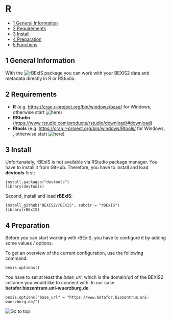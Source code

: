 # R

<!-- TOC -->

- [1 General Information](#1-general-information)
- [2 Requirements](#2-requirements)
- [3 Install](#3-install)
- [4 Preparation](#4-preparation)
- [5 Functions](#5-functions)


<!-- /TOC -->

## 1 General Information

With the ![rBExIS](https://github.com/BEXIS2/rBExIS) package you can work with your BEXIS2 data and metadata directly in R or RStudio. 

## 2 Requirements

- **R** (e.g. https://cran.r-project.org/bin/windows/base/ for Windows, otherwise start ![here](https://cran.r-project.org/bin/))
- **RStudio** (https://www.rstudio.com/products/rstudio/download/#download)
- **Rtools** (e.g. https://cran.r-project.org/bin/windows/Rtools/ for Windows, , otherwise start ![here](https://cran.r-project.org/bin/)) 

## 3 Install

Unfortunately, rBExIS is not available via RStudio package manager. You have to install it from GitHub. Therefore, you have to install and load **devtools** first:

```
install.packages("devtools")
library(devtools)
```

Second, install and load **rBExIS**:

```
install_github("BEXIS2/rBExIS", subdir = "rBExIS")
library(rBExIS)
```

## 4 Preparation

Before you can start working with rBExIS, you have to configure it by adding some values / options. 

To get an overview of the current configuration, use the following command:

```
bexis.options()
```

You have to set at least the *base_url*, which is the domain/url of the BEXIS2 instance you would like to connect with. In our case **betafor.biozentrum.uni-wuerzburg.de**.

```
bexis.options("base_url" = "https://www.betafor.biozentrum.uni-wuerzburg.de/")
```




![Go to top](#1-general-information)
   
